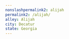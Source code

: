 ```yaml
---
﻿nonslashpermalink2: alijah
permalink2: /alijah/
alley: Alijah
city: Decatur
state: Georgia
---
```

